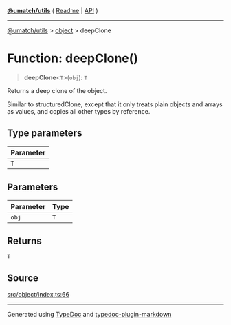 [**@umatch/utils**](../../README.md) ( [Readme](../../README.md) \| [API](../../API.md) )

---

[@umatch/utils](../../API.md) > [object](../README.md) > deepClone

# Function: deepClone()

> **deepClone**\<`T`\>(`obj`): `T`

Returns a deep clone of the object.

Similar to structuredClone, except that it only treats plain
objects and arrays as values, and copies all other types by
reference.

## Type parameters

| Parameter |
| :-------- |
| `T`       |

## Parameters

| Parameter | Type |
| :-------- | :--- |
| `obj`     | `T`  |

## Returns

`T`

## Source

[src/object/index.ts:66](https://github.com/umatch-oficial/utils/blob/a4be831/src/object/index.ts#L66)

---

Generated using [TypeDoc](https://typedoc.org/) and [typedoc-plugin-markdown](https://www.npmjs.com/package/typedoc-plugin-markdown)
